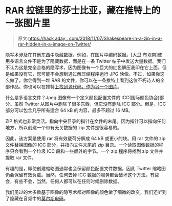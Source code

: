 # RAR 拉链里的莎士比亚，藏在推特上的一张图片里

> 原文:[https://hack aday . com/2018/11/07/Shakespeare-in-a-zip-in-a-rar-hidden-in-a-image-on-Twitter/](https://hackaday.com/2018/11/07/shakespeare-in-a-zip-in-a-rar-hidden-in-an-image-on-twitter/)

隐写术涉及在其他东西中隐藏数据，例如，在图片中编码数据。[大卫·布坎南]使用多语言文件不是为了隐藏数据，而是在一条 Twitter 帖子中发送大量数据。我们不认为这是完全合格的隐写术，因为图像有一个巨大的红色解压我印在它上面。但是如果没有它，您可能不会想到通过解压缩程序运行 JPG 映像。不过，如果你这么做了，你会得到一堆 RAR 的文件，你可以在一条推特上看到这位不朽诗人的全部作品。你也可以在推特[上找到源代码，作为另一个图片](https://twitter.com/David3141593/status/1057609354403287040)。

什么是多语言文件？Jpeg 图像有一个定义颜色配置文件的 ICC(国际颜色协会)部分。虽然 Twitter 从图片中删除了很多东西，但它没有删除 ICC 部分。但是，ICC 部分可以包含几乎所有适合 64 kB 的内容，最多不超过 16 MB。

ZIP 格式也非常灵活。指向中央目录的指针在文件的末尾。因为指针可以指向任何地方，所以创建一个带有无关数据的 zip 文件是很容易的。

因此，该方案是使用 rar 将有效载荷分解成 64 kB 或更小的块。用 rar 文件的 zip 文件替换图像的 ICC 部分，并指向文件末尾的 zip 目录。一个读取图像数据的程序只会看到一个垃圾 ICC 段和一些额外的字节。一个 zip 程序将找到 zip 文件并提取 rar 文件。

有趣的是，即使创建缩略图通常也会保留颜色配置文件数据，因此 Twitter 缩略图仍会保留有效负载。当然，任何去掉 ICC 数据的服务都会破坏这个方法。有些会，有些不会，当然，任何人都可以在任何时候删除数据。

我们见过的大多数基于图像的隐写术都对图像的颜色做了细微的改变。我们还听到了隐藏在音频中的[莫尔斯电码](https://hackaday.com/2018/04/13/another-reason-to-learn-morse-code-kidnapping/)。